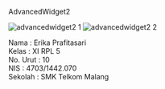 AdvancedWidget2

![advancedwidget2 1](https://cloud.githubusercontent.com/assets/22217533/21752402/c5ced190-d609-11e6-8c1e-9b0607f3d53c.JPG)
![advancedwidget2 2](https://cloud.githubusercontent.com/assets/22217533/21752406/cd15fc08-d609-11e6-80be-e0d773999254.JPG)

Nama : Erika Prafitasari 
<br>
Kelas : XI RPL 5
<br>
No. Urut : 10
<br>
NIS : 4703/1442.070
<br>
Sekolah : SMK Telkom Malang
